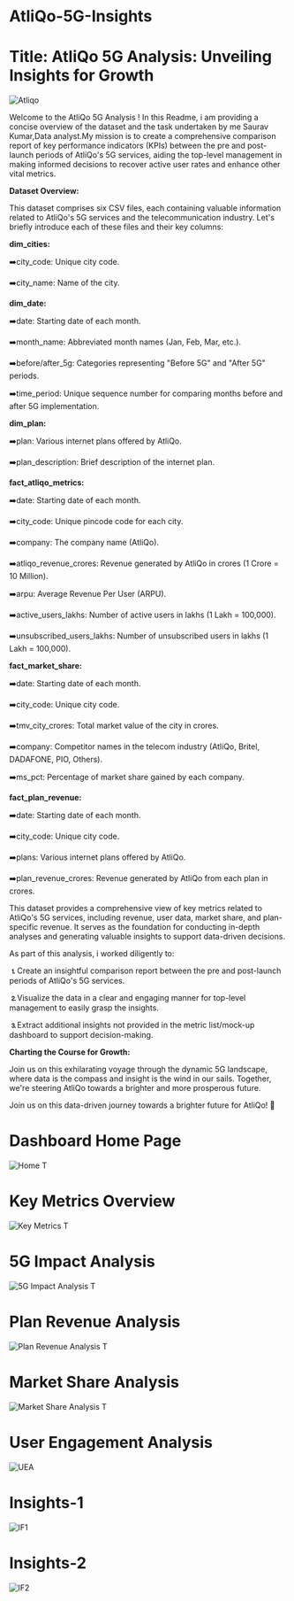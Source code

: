 # AtliQo-5G-Insights
# Title: AtliQo 5G Analysis: Unveiling Insights for Growth

![Atliqo](https://github.com/Deepshikhagithub/AtliQo-5G-Insights/assets/121179319/6f2841a6-da90-4625-b55f-6f05ffc9ce40) 

Welcome to the AtliQo 5G Analysis ! In this Readme, i am providing a concise overview of the dataset and the task undertaken by me Saurav Kumar,Data analyst.My mission is to create a comprehensive comparison report of key performance indicators (KPIs) between the pre and post-launch periods of AtliQo's 5G services, aiding the top-level management in making informed decisions to recover active user rates and enhance other vital metrics.

**Dataset Overview:**

This dataset comprises six CSV files, each containing valuable information related to AtliQo's 5G services and the telecommunication industry. Let's briefly introduce each of these files and their key columns:

**dim_cities:**

➡️city_code: Unique city code.

➡️city_name: Name of the city.

**dim_date:**

➡️date: Starting date of each month.

➡️month_name: Abbreviated month names (Jan, Feb, Mar, etc.).

➡️before/after_5g: Categories representing "Before 5G" and "After 5G" periods.

➡️time_period: Unique sequence number for comparing months before and after 5G implementation.

**dim_plan:**

➡️plan: Various internet plans offered by AtliQo.

➡️plan_description: Brief description of the internet plan.

**fact_atliqo_metrics:**

➡️date: Starting date of each month.

➡️city_code: Unique pincode code for each city.

➡️company: The company name (AtliQo).

➡️atliqo_revenue_crores: Revenue generated by AtliQo in crores (1 Crore = 10 Million).

➡️arpu: Average Revenue Per User (ARPU).

➡️active_users_lakhs: Number of active users in lakhs (1 Lakh = 100,000).

➡️unsubscribed_users_lakhs: Number of unsubscribed users in lakhs (1 Lakh = 100,000).

**fact_market_share:**

➡️date: Starting date of each month.

➡️city_code: Unique city code.

➡️tmv_city_crores: Total market value of the city in crores.

➡️company: Competitor names in the telecom industry (AtliQo, Britel, DADAFONE, PIO, Others).

➡️ms_pct: Percentage of market share gained by each company.

**fact_plan_revenue:**

➡️date: Starting date of each month.

➡️city_code: Unique city code.

➡️plans: Various internet plans offered by AtliQo.

➡️plan_revenue_crores: Revenue generated by AtliQo from each plan in crores.

This dataset provides a comprehensive view of key metrics related to AtliQo's 5G services, including revenue, user data, market share, and plan-specific revenue. It serves as the foundation for conducting in-depth analyses and generating valuable insights to support data-driven decisions.



As part of this analysis, i worked diligently to:

**⒈**Create an insightful comparison report between the pre and post-launch periods of AtliQo's 5G services.

**⒉**Visualize the data in a clear and engaging manner for top-level management to easily grasp the insights.

**⒊**Extract additional insights not provided in the metric list/mock-up dashboard to support decision-making.

**Charting the Course for Growth:**

Join us on this exhilarating voyage through the dynamic 5G landscape, where data is the compass and insight is the wind in our sails. Together, we're steering AtliQo towards a brighter and more prosperous future.

Join us on this data-driven journey towards a brighter future for AtliQo! 🚀
# Dashboard Home Page
![Home T](https://github.com/user-attachments/assets/02e233c6-c746-4bb0-bee9-c1e3b4e41cf0)

# Key Metrics Overview
![Key Metrics T](https://github.com/user-attachments/assets/e99c761d-f1c3-4cbe-b768-5ebe74250b9b)

# 5G Impact Analysis
![5G Impact Analysis T](https://github.com/user-attachments/assets/ea3abc37-f860-442c-b1d9-98dfc23b24d0)

# Plan Revenue Analysis
![Plan Revenue Analysis T](https://github.com/user-attachments/assets/5635bce9-581a-4845-a0f1-11e6c03e4fc9)

# Market Share Analysis
![Market Share Analysis T](https://github.com/user-attachments/assets/8a44bd7a-fb5d-4889-8cc5-65a03a339122)

# User Engagement Analysis
![UEA](https://github.com/user-attachments/assets/b8bd9260-3ddd-45f5-8cde-37fc57eb94ce)

# Insights-1
![IF1](https://github.com/user-attachments/assets/23106880-d0f2-4e77-b067-b58b3cb8a2ed)

# Insights-2
![IF2](https://github.com/user-attachments/assets/320381b0-6c8d-4a0f-b8a0-558a04fcdc10)




 


